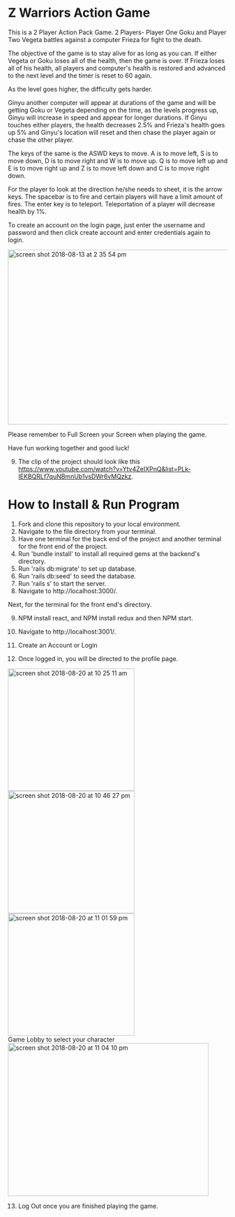 # Z Warriors Action Game

This is a 2 Player Action Pack Game. 2 Players- Player One Goku and Player Two Vegeta battles against a computer Frieza for fight to the death.

The objective of the game is to stay alive for as long as you can. If either Vegeta or Goku loses all of the health, then the game is over. If Frieza loses all of his health, all players and computer's health is restored and advanced to the next level and the timer is reset to 60 again.

As the level goes higher, the difficulty gets harder.

Ginyu another computer will appear at durations of the game and will be getting Goku or Vegeta depending on the time, as the levels progress up, Ginyu will increase in speed and appear for longer durations. If Ginyu touches either players, the health decreases 2.5% and Frieza's health goes up 5% and Ginyu's location will reset and then chase the player again or chase the other player.

The keys of the same is the ASWD keys to move. A is to move left, S is to move down, D is to move right and W is to move up. Q is to move left up and E is to move right up and Z is to move left down and C is to move right down.

For the player to look at the direction he/she needs to sheet, it is the arrow keys. The spacebar is to fire and certain players will have a limit amount of fires. The enter key is to teleport. Teleportation of a player will decrease health by 1%.

To create an account on the login page, just enter the username and password and then click create account and enter credentials again to login.

<img width="600" height="400" alt="screen shot 2018-08-13 at 2 35 54 pm" src="https://user-images.githubusercontent.com/34640293/44062347-eec91bb0-9f29-11e8-8b8d-dac2c4a0bcb1.png">

Please remember to Full Screen your Screen when playing the game.

Have fun working together and good luck!

9. The clip of the project should look like this https://www.youtube.com/watch?v=Ytv4ZeIXPnQ&list=PLk-IEKBQRLf7quNBmnUb1vsDWr6vMQzkz.

# How to Install & Run Program
1. Fork and clone this repository to your local environment.
2. Navigate to the file directory from your terminal.
3. Have one terminal for the back end of the project and another terminal for the front end of the project.
4. Run 'bundle install' to install all required gems at the backend's directory.
5. Run 'rails db:migrate' to set up database.
6. Run 'rails db:seed' to seed the database.
7. Run 'rails s' to start the server.
8. Navigate to http://localhost:3000/.

Next, for the terminal for the front end's directory.

9. NPM install react, and NPM install redux and then NPM start.

10. Navigate to http://localhost:3001/.

11. Create an Account or Login

12. Once logged in, you will be directed to the profile page.
<div display="inline">

<img width="290" height="280" alt="screen shot 2018-08-20 at 10 25 11 am" src="https://user-images.githubusercontent.com/34640293/44346232-75362380-a463-11e8-84e6-986c6765db6a.png">

<img width="290" height="280" alt="screen shot 2018-08-20 at 10 46 27 pm" src="https://user-images.githubusercontent.com/34640293/44377480-f543a400-a4ca-11e8-829f-c2601146c8a1.png">

<img width="290" height="280" alt="screen shot 2018-08-20 at 11 01 59 pm" src="https://user-images.githubusercontent.com/34640293/44377975-202ef780-a4cd-11e8-86c7-c220bd5fc418.png">

</div>
Game Lobby to select your character

<img width="460" height="350" alt="screen shot 2018-08-20 at 11 04 10 pm" src="https://user-images.githubusercontent.com/34640293/44378028-62f0cf80-a4cd-11e8-8b51-6f3af96908e0.png">

13. Log Out once you are finished playing the game.
